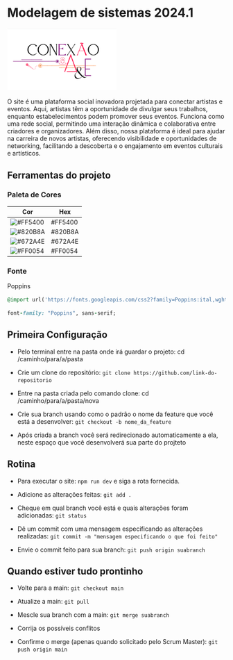 
# **Modelagem de sistemas 2024.1**

<p align="left">
  <img src="https://github.com/liviaguirao/aee/blob/main/src/assets/logo%20completa.png" width="50%">
</p>

O site é uma plataforma social inovadora projetada para conectar artistas e eventos. Aqui, artistas têm a oportunidade de divulgar seus trabalhos, enquanto estabelecimentos podem promover seus eventos. Funciona como uma rede social, permitindo uma interação dinâmica e colaborativa entre criadores e organizadores. Além disso, nossa plataforma é ideal para ajudar na carreira de novos artistas, oferecendo visibilidade e oportunidades de networking, facilitando a descoberta e o engajamento em eventos culturais e artísticos.



## Ferramentas do projeto
### Paleta de Cores

| Cor       | Hex       |
|-----------|-----------|
| ![#FF5400](https://via.placeholder.com/20x20/FF5400/000000?text=+)| #FF5400  |
| ![#820B8A](https://via.placeholder.com/20x20/820B8A/000000?text=+)| #820B8A   |
| ![#672A4E](https://via.placeholder.com/20x20/672A4E/000000?text=+)| #672A4E   |
| ![#FF0054](https://via.placeholder.com/20x20/FF0054/000000?text=+)| #FF0054   |

### Fonte
Poppins
```ruby
@import url('https://fonts.googleapis.com/css2?family=Poppins:ital,wght@0,100;0,200;0,300;0,400;0,500;0,600;0,700;0,800;0,900;1,100;1,200;1,300;1,400;1,500;1,600;1,700;1,800;1,900&display=swap');
```
```ruby
font-family: "Poppins", sans-serif;
```

## Primeira Configuração

* Pelo terminal entre na pasta onde irá guardar o projeto: cd /caminho/para/a/pasta

* Crie um clone do repositório: `git clone https://github.com/link-do-repositorio`

* Entre na pasta criada pelo comando clone: cd /caminho/para/a/pasta/nova

* Crie sua branch usando como o padrão o nome da feature que você está a desenvolver: `git checkout -b nome_da_feature`

* Após criada a branch você será redirecionado automaticamente a ela, neste espaço que você desenvolverá sua parte do projteto
## Rotina

* Para executar o site: `npm run dev` e siga a rota fornecida.

* Adicione as alterações feitas: `git add .`

* Cheque em qual branch você está e quais alterações foram adicionadas: `git status`

* Dê um commit com uma mensagem especificando as alterações realizadas: `git commit -m "mensagem especificando o que foi feito"`

* Envie o commit feito para sua branch: `git push origin suabranch`

## Quando estiver tudo prontinho 

* Volte para a main: `git checkout main`

* Atualize a main: `git pull`

* Mescle sua branch com a main: `git merge suabranch`

* Corrija os possíveis conflitos

* Confirme o merge (apenas quando solicitado pelo Scrum Master): `git push origin main`
